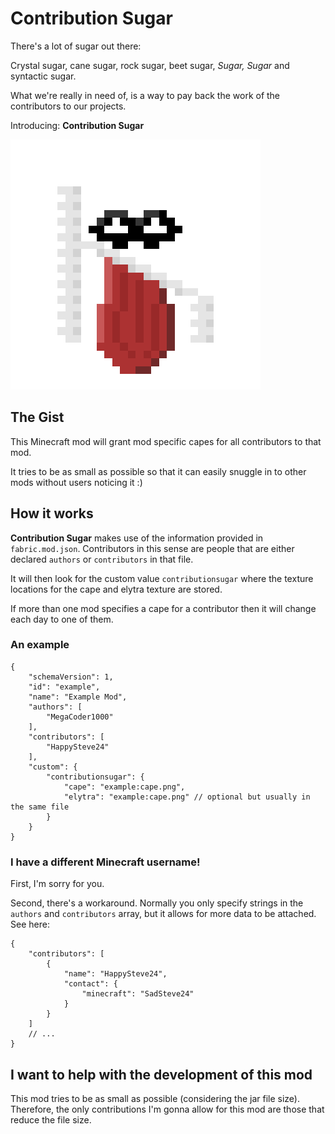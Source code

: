 # Contribution Sugar

There's a lot of sugar out there:

Crystal sugar, cane sugar, rock sugar, beet sugar, *Sugar, Sugar* and syntactic sugar.

What we're really in need of, is a way to pay back the work of the contributors to our projects.

Introducing: **Contribution Sugar**

![logo](icon_large.png?raw=true)

## The Gist
This Minecraft mod will grant mod specific capes for all contributors to that mod.

It tries to be as small as possible so that it can easily snuggle in to other mods without users noticing it :)

## How it works
**Contribution Sugar** makes use of the information provided in `fabric.mod.json`. Contributors in this sense are people that are either declared `authors` or `contributors` in that file.

It will then look for the custom value `contributionsugar` where the texture locations for the cape and elytra texture are stored.

If more than one mod specifies a cape for a contributor then it will change each day to one of them.

### An example
```json5
{
    "schemaVersion": 1,
    "id": "example",
    "name": "Example Mod",
    "authors": [
        "MegaCoder1000"
    ],
    "contributors": [
        "HappySteve24"
    ],
    "custom": {
        "contributionsugar": {
            "cape": "example:cape.png",
            "elytra": "example:cape.png" // optional but usually in the same file
        }
    }
}
```

### I have a different Minecraft username!
First, I'm sorry for you.

Second, there's a workaround. Normally you only specify strings in the `authors` and `contributors` array, but it allows for more data to be attached. See here:

```json5
{
    "contributors": [
        {
            "name": "HappySteve24",
            "contact": {
                "minecraft": "SadSteve24"
            }
        }
    ]
    // ...
}
```

## I want to help with the development of this mod
This mod tries to be as small as possible (considering the jar file size). Therefore, the only contributions I'm gonna allow for this mod are those that reduce the file size.
